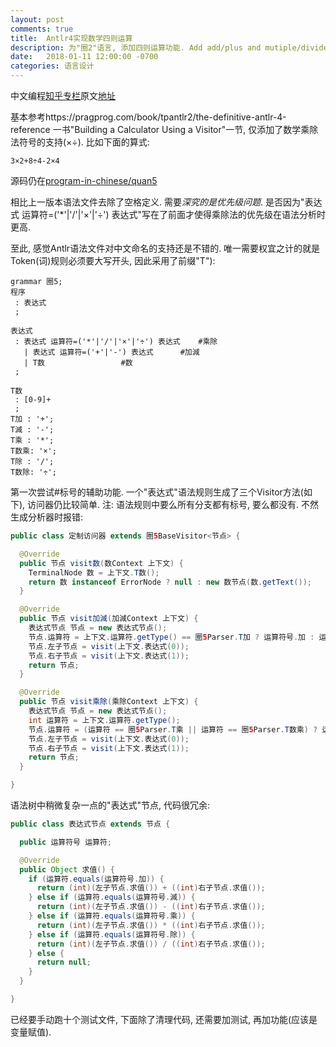 ```yaml
---
layout: post
comments: true
title:  Antlr4实现数学四则运算
description: 为"圈2"语言, 添加四则运算功能. Add add/plus and mutiple/divide features to the pretotype programming language quan2 with Antlr4 and Java.
date:   2018-01-11 12:00:00 -0700
categories: 语言设计
---
```


中文编程[知乎专栏](https://zhuanlan.zhihu.com/codeInChinese)原文[地址](https://zhuanlan.zhihu.com/p/32864261)

基本参考https://pragprog.com/book/tpantlr2/the-definitive-antlr-4-reference 一书"Building a Calculator Using a Visitor"一节, 仅添加了数学乘除法符号的支持(×÷). 比如下面的算式:
```
3×2+8÷4-2×4
```
源码仍在[program-in-chinese/quan5](https://github.com/program-in-chinese/quan5)

相比上一版本语法文件去除了空格定义. 需要*深究的是优先级问题*. 是否因为"表达式 运算符=('*'|'/'|'×'|'÷') 表达式"写在了前面才使得乘除法的优先级在语法分析时更高.

至此, 感觉Antlr语法文件对中文命名的支持还是不错的. 唯一需要权宜之计的就是Token(词)规则必须要大写开头, 因此采用了前缀"T"):
```antlr
grammar 圈5;
程序
 : 表达式
 ;

表达式
 : 表达式 运算符=('*'|'/'|'×'|'÷') 表达式 	#乘除
   | 表达式 运算符=('+'|'-') 表达式 		#加減
   | T数					#数
 ;

T数
 : [0-9]+
 ;
T加 : '+';
T減 : '-';
T乘 : '*';
T数乘: '×';
T除 : '/';
T数除: '÷';
```
第一次尝试#标号的辅助功能. 一个"表达式"语法规则生成了三个Visitor方法(如下), 访问器仍比较简单. 注: 语法规则中要么所有分支都有标号, 要么都没有. 不然生成分析器时报错:
```java
public class 定制访问器 extends 圈5BaseVisitor<节点> {

  @Override
  public 节点 visit数(数Context 上下文) {
    TerminalNode 数 = 上下文.T数();
    return 数 instanceof ErrorNode ? null : new 数节点(数.getText());
  }

  @Override
  public 节点 visit加減(加減Context 上下文) {
    表达式节点 节点 = new 表达式节点();
    节点.运算符 = 上下文.运算符.getType() == 圈5Parser.T加 ? 运算符号.加 : 运算符号.減;
    节点.左子节点 = visit(上下文.表达式(0));
    节点.右子节点 = visit(上下文.表达式(1));
    return 节点;
  }

  @Override
  public 节点 visit乘除(乘除Context 上下文) {
    表达式节点 节点 = new 表达式节点();
    int 运算符 = 上下文.运算符.getType();
    节点.运算符 = (运算符 == 圈5Parser.T乘 || 运算符 == 圈5Parser.T数乘) ? 运算符号.乘 : 运算符号.除;
    节点.左子节点 = visit(上下文.表达式(0));
    节点.右子节点 = visit(上下文.表达式(1));
    return 节点;
  }

}
```
语法树中稍微复杂一点的"表达式"节点, 代码很冗余:
```java
public class 表达式节点 extends 节点 {

  public 运算符号 运算符;

  @Override
  public Object 求值() {
    if (运算符.equals(运算符号.加)) {
      return (int)(左子节点.求值()) + ((int)右子节点.求值());
    } else if (运算符.equals(运算符号.減)) {
      return (int)(左子节点.求值()) - ((int)右子节点.求值());
    } else if (运算符.equals(运算符号.乘)) {
      return (int)(左子节点.求值()) * ((int)右子节点.求值());
    } else if (运算符.equals(运算符号.除)) {
      return (int)(左子节点.求值()) / ((int)右子节点.求值());
    } else {
      return null;
    }
  }

}
```
已经要手动跑十个测试文件, 下面除了清理代码, 还需要加测试, 再加功能(应该是变量赋值). 
